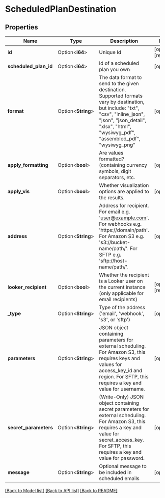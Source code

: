 # ScheduledPlanDestination

## Properties

Name | Type | Description | Notes
------------ | ------------- | ------------- | -------------
**id** | Option<**i64**> | Unique Id | [optional][readonly]
**scheduled_plan_id** | Option<**i64**> | Id of a scheduled plan you own | [optional]
**format** | Option<**String**> | The data format to send to the given destination. Supported formats vary by destination, but include: \"txt\", \"csv\", \"inline_json\", \"json\", \"json_detail\", \"xlsx\", \"html\", \"wysiwyg_pdf\", \"assembled_pdf\", \"wysiwyg_png\" | [optional]
**apply_formatting** | Option<**bool**> | Are values formatted? (containing currency symbols, digit separators, etc. | [optional]
**apply_vis** | Option<**bool**> | Whether visualization options are applied to the results. | [optional]
**address** | Option<**String**> | Address for recipient. For email e.g. 'user@example.com'. For webhooks e.g. 'https://domain/path'. For Amazon S3 e.g. 's3://bucket-name/path/'. For SFTP e.g. 'sftp://host-name/path/'.  | [optional]
**looker_recipient** | Option<**bool**> | Whether the recipient is a Looker user on the current instance (only applicable for email recipients) | [optional][readonly]
**_type** | Option<**String**> | Type of the address ('email', 'webhook', 's3', or 'sftp') | [optional]
**parameters** | Option<**String**> | JSON object containing parameters for external scheduling. For Amazon S3, this requires keys and values for access_key_id and region. For SFTP, this requires a key and value for username. | [optional]
**secret_parameters** | Option<**String**> | (Write-Only) JSON object containing secret parameters for external scheduling. For Amazon S3, this requires a key and value for secret_access_key. For SFTP, this requires a key and value for password. | [optional]
**message** | Option<**String**> | Optional message to be included in scheduled emails | [optional]

[[Back to Model list]](../README.md#documentation-for-models) [[Back to API list]](../README.md#documentation-for-api-endpoints) [[Back to README]](../README.md)


